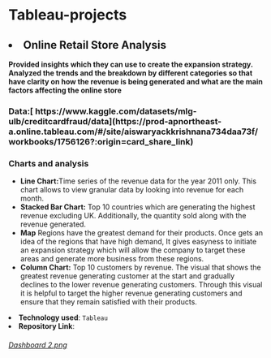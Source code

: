 # Tableau-projects
<h2><li>Online Retail Store Analysis</li></h2>

<b>Provided insights which they can use to create the expansion strategy. Analyzed the trends and the breakdown by different categories so that have clarity on how the revenue is being generated and what are the main factors affecting the online store</b>
<h3>Data:[ https://www.kaggle.com/datasets/mlg-ulb/creditcardfraud/data](https://prod-apnortheast-a.online.tableau.com/#/site/aiswaryackkrishnana734daa73f/workbooks/1756126?:origin=card_share_link)</h3>

 <h3><b>Charts and analysis</b></h3>
    <ul>
      <li><b>Line Chart:</b>Time series of the revenue data for the year 2011 only. This chart allows to view granular data by looking into revenue for each month.</li>
      <li><b>Stacked Bar Chart:</b> Top 10 countries which are generating the highest revenue excluding UK. Additionally, the quantity sold along with the revenue generated.</li>
      <li><b>Map</b> Regions have the greatest demand for their products. Once gets an idea of the regions that have high demand, It gives easyness to initiate an expansion strategy which will allow the company to target these areas and generate more business from these regions. </li>
      <li><b>Column Chart:</b> Top 10 customers by revenue. The visual that shows the greatest revenue generating customer at the start and gradually declines to the lower revenue generating customers. Through this visual it is helpful  to target the higher revenue generating customers and ensure that they remain satisfied with their products.</li>
    </ul>
    </li>
    <li><b>Technology used</b>: <code>Tableau</code></li>
    <li><b>Repository Link</b>: <a href="#"><h6>Dashboard 2.png</h6></a></li>
  </ul>
</div>
